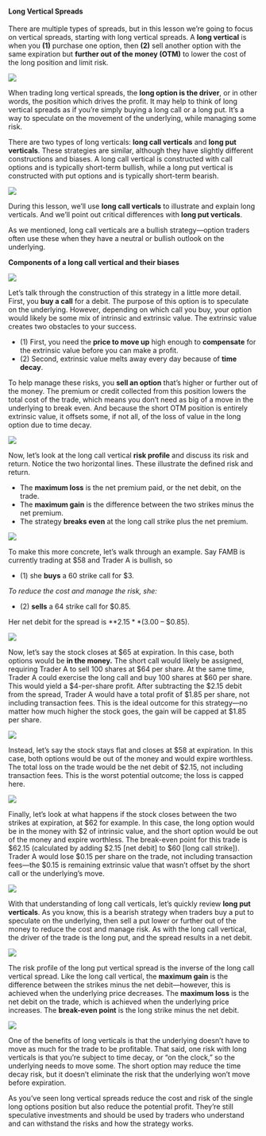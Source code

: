 #### Long Vertical Spreads

There are multiple types of spreads, but in this lesson we’re going to focus on vertical spreads, starting with long vertical spreads. A **long vertical** is when you **(1)** purchase one option, then **(2)** sell another option with the same expiration but **further out of the money (OTM)** to lower the cost of the long position and limit risk.

![](https://education.ameritrade.com/content/cms/images/BDTO_Lesson_5.20.01.jpg)

When trading long vertical spreads, the **long option is the driver**, or in other words, the position which drives the profit. It may help to think of long vertical spreads as if you’re simply buying a long call or a long put. It’s a way to speculate on the movement of the underlying, while managing some risk.

There are two types of long verticals: **long call verticals** and **long put verticals**. These strategies are similar, although they have slightly different constructions and biases. A long call vertical is constructed with call options and is typically short-term bullish, while a long put vertical is constructed with put options and is typically short-term bearish.

![](https://education.ameritrade.com/content/cms/images/BDTO_Lesson_5.20.02.jpg)

During this lesson, we’ll use  **long call verticals**  to illustrate and explain long verticals. And we’ll point out critical differences with **long put verticals**.

As we mentioned, long call verticals are a bullish strategy—option traders often use these when they have a neutral or bullish outlook on the underlying.

**Components of a long call vertical and their biases**

![](https://education.ameritrade.com/content/cms/images/BDTO_Lesson_5.20.03.jpg)

Let’s talk through the construction of this strategy in a little more detail. First, you  **buy a call**  for a debit. The purpose of this option is to speculate on the underlying. However, depending on which call you buy, your option would likely be some mix of intrinsic and extrinsic value. The extrinsic value creates two obstacles to your success. 

- (1) First, you need the  **price to move up**  high enough to **compensate** for the extrinsic value before you can make a profit. 
- (2) Second, extrinsic value melts away every day because of  **time decay**. 

To help manage these risks, you  **sell an option** that’s higher or further out of the money. The premium or credit collected from this position lowers the total cost of the trade, which means you don’t need as big of a move in the underlying to break even. And because the short OTM position is entirely extrinsic value, it offsets some, if not all, of the loss of value in the long option due to time decay.

![](https://education.ameritrade.com/content/cms/images/BDTO_Lesson_5.20.04.jpg)

Now, let’s look at the long call vertical  **risk profile**  and discuss its risk and return. Notice the two horizontal lines. These illustrate the defined risk and return. 

- The  **maximum loss** is the net premium paid, or the net debit, on the trade. 
- The  **maximum gain** is the difference between the two strikes minus the net premium. 
- The strategy  **breaks even** at the long call strike plus the net premium.

![](https://education.ameritrade.com/content/cms/images/BDTO_Lesson_5.20.05.jpg)

To make this more concrete, let’s walk through an example. Say FAMB is currently trading at $58 and Trader A is bullish, so
 
- (1) she **buys** a 60 strike call for $3. 
 
*To reduce the cost and manage the risk, she:*

- (2) **sells** a 64 strike call for $0.85. 

Her net debit for the spread is **$2.15** ($3.00 – $0.85).

![](https://education.ameritrade.com/content/cms/images/BDTO_Lesson_5.20.06.jpg)

Now, let’s say the stock closes at $65 at expiration. In this case, both options would be **in the money.** The short call would likely be assigned, requiring Trader A to sell 100 shares at $64 per share. At the same time, Trader A could exercise the long call and buy 100 shares at $60 per share. This would yield a $4-per-share profit. After subtracting the $2.15 debit from the spread, Trader A would have a total profit of $1.85 per share, not including transaction fees. This is the ideal outcome for this strategy—no matter how much higher the stock goes, the gain will be capped at $1.85 per share.

![](https://education.ameritrade.com/content/cms/images/BDTO_Lesson_5.20.07.jpg)

Instead, let’s say the stock stays flat and closes at $58 at expiration. In this case, both options would be out of the money and would expire worthless. The total loss on the trade would be the net debit of $2.15, not including transaction fees. This is the worst potential outcome; the loss is capped here.

![](https://education.ameritrade.com/content/cms/images/BDTO_Lesson_5.20.08.jpg)

Finally, let’s look at what happens if the stock closes between the two strikes at expiration, at $62 for example. In this case, the long option would be in the money with $2 of intrinsic value, and the short option would be out of the money and expire worthless. The break-even point for this trade is $62.15 (calculated by adding $2.15 [net debit] to $60 [long call strike]). Trader A would lose $0.15 per share on the trade, not including transaction fees—the $0.15 is remaining extrinsic value that wasn’t offset by the short call or the underlying’s move.

![](https://education.ameritrade.com/content/cms/images/BDTO_Lesson_5.20.09.jpg)

With that understanding of long call verticals, let’s quickly review  **long put verticals**. As you know, this is a bearish strategy when traders buy a put to speculate on the underlying, then sell a put lower or further out of the money to reduce the cost and manage risk. As with the long call vertical, the driver of the trade is the long put, and the spread results in a net debit.

![](https://education.ameritrade.com/content/cms/images/BDTO_Lesson_5.20.10.jpg)

The risk profile of the long put vertical spread is the inverse of the long call vertical spread. Like the long call vertical, the  **maximum gain**  is the difference between the strikes minus the net debit—however, this is achieved when the underlying price decreases. The  **maximum loss**  is the net debit on the trade, which is achieved when the underlying price increases. The  **break-even point**  is the long strike minus the net debit.

![](https://education.ameritrade.com/content/cms/images/BDTO_Lesson_5.20.11.jpg)

One of the benefits of long verticals is that the underlying doesn’t have to move as much for the trade to be profitable. That said, one risk with long verticals is that you’re subject to time decay, or “on the clock,” so the underlying needs to move some. The short option may reduce the time decay risk, but it doesn’t eliminate the risk that the underlying won’t move before expiration.

As you’ve seen long vertical spreads reduce the cost and risk of the single long options position but also reduce the potential profit. They’re still speculative investments and should be used by traders who understand and can withstand the risks and how the strategy works.
<!--stackedit_data:
eyJoaXN0b3J5IjpbLTE4MjgyODIzNzksLTUzODU0MTkyMF19
-->